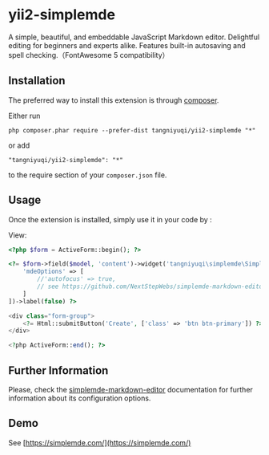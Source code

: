 yii2-simplemde
==============================
A simple, beautiful, and embeddable JavaScript Markdown editor. Delightful editing for beginners and experts alike. Features built-in autosaving and spell checking.（FontAwesome 5 compatibility）

Installation
------------

The preferred way to install this extension is through [composer](http://getcomposer.org/download/).

Either run

```
php composer.phar require --prefer-dist tangniyuqi/yii2-simplemde "*"
```

or add

```
"tangniyuqi/yii2-simplemde": "*"
```

to the require section of your `composer.json` file.


Usage
-----

Once the extension is installed, simply use it in your code by  :

View:

```php
<?php $form = ActiveForm::begin(); ?>

<?= $form->field($model, 'content')->widget('tangniyuqi\simplemde\SimpleMDE', [
    'mdeOptions' => [
        //'autofocus' => true,
        // see https://github.com/NextStepWebs/simplemde-markdown-editor
    ]
])->label(false) ?>

<div class="form-group">
    <?= Html::submitButton('Create', ['class' => 'btn btn-primary']) ?>
</div>

<?php ActiveForm::end(); ?>
```
Further Information
-------------------
Please, check the [simplemde-markdown-editor](https://github.com/NextStepWebs/simplemde-markdown-editor/) documentation for further information about its configuration options.

Demo
-------------------
See [https://simplemde.com/](https://simplemde.com/)
